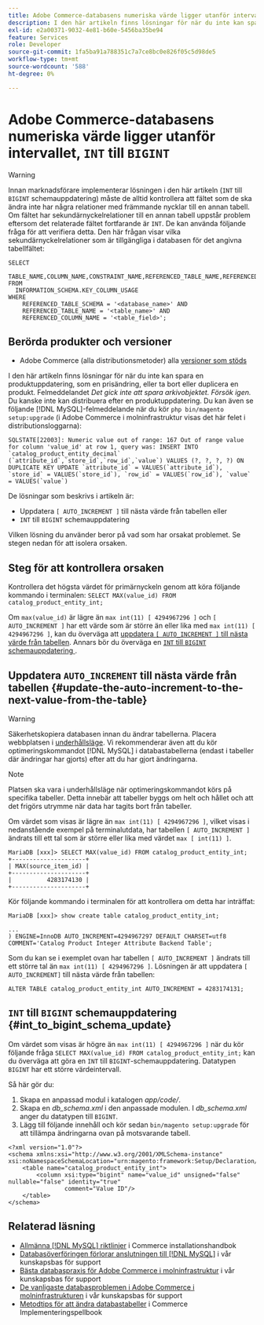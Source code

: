 ```yaml
---
title: Adobe Commerce-databasens numeriska värde ligger utanför intervallet, "INT" till "BIGINT"
description: I den här artikeln finns lösningar för när du inte kan spara en produktuppdatering, som en prisändring, eller ta bort eller duplicera en produkt.
exl-id: e2a00371-9032-4e81-b60e-5456ba35be94
feature: Services
role: Developer
source-git-commit: 1fa5ba91a788351c7a7ce8bc0e826f05c5d98de5
workflow-type: tm+mt
source-wordcount: '588'
ht-degree: 0%

---
```


# Adobe Commerce-databasens numeriska värde ligger utanför intervallet, `INT` till `BIGINT`

>[!WARNING]
>
>Innan marknadsförare implementerar lösningen i den här artikeln (`INT` till `BIGINT` schemauppdatering) måste de alltid kontrollera att fältet som de ska ändra inte har några relationer med främmande nycklar till en annan tabell. Om fältet har sekundärnyckelrelationer till en annan tabell uppstår problem eftersom det relaterade fältet fortfarande är `INT`. De kan använda följande fråga för att verifiera detta. Den här frågan visar vilka sekundärnyckelrelationer som är tillgängliga i databasen för det angivna tabellfältet:
>
>```mysql
>SELECT 
>     TABLE_NAME,COLUMN_NAME,CONSTRAINT_NAME,REFERENCED_TABLE_NAME,REFERENCED_COLUMN_NAME
>FROM
>   INFORMATION_SCHEMA.KEY_COLUMN_USAGE
>WHERE
>     REFERENCED_TABLE_SCHEMA = '<database_name>' AND
>     REFERENCED_TABLE_NAME = '<table_name>' AND
>     REFERENCED_COLUMN_NAME = '<table_field>';
>```

## Berörda produkter och versioner

* Adobe Commerce (alla distributionsmetoder) alla [versioner som stöds](https://www.adobe.com/content/dam/cc/en/legal/terms/enterprise/pdfs/Adobe-Commerce-Software-Lifecycle-Policy.pdf)

I den här artikeln finns lösningar för när du inte kan spara en produktuppdatering, som en prisändring, eller ta bort eller duplicera en produkt.
Felmeddelandet *Det gick inte att spara arkivobjektet. Försök igen.* Du kanske inte kan distribuera efter en produktuppdatering. Du kan även se följande [!DNL MySQL]-felmeddelande när du kör `php bin/magento setup:upgrade` (i Adobe Commerce i molninfrastruktur visas det här felet i distributionsloggarna):

```mysql
SQLSTATE[22003]: Numeric value out of range: 167 Out of range value for column 'value_id' at row 1, query was: INSERT INTO `catalog_product_entity_decimal` (`attribute_id`,`store_id`,`row_id`,`value`) VALUES (?, ?, ?, ?) ON DUPLICATE KEY UPDATE `attribute_id` = VALUES(`attribute_id`), `store_id` = VALUES(`store_id`), `row_id` = VALUES(`row_id`), `value` = VALUES(`value`)
```

De lösningar som beskrivs i artikeln är:
* Uppdatera `[ AUTO_INCREMENT ]` till nästa värde från tabellen eller
* `INT` till `BIGINT` schemauppdatering

Vilken lösning du använder beror på vad som har orsakat problemet. Se stegen nedan för att isolera orsaken.

## Steg för att kontrollera orsaken


Kontrollera det högsta värdet för primärnyckeln genom att köra följande kommando i terminalen: `SELECT MAX(value_id) FROM catalog_product_entity_int;`

Om `max(value_id)` är lägre än `max int(11) [ 4294967296 ]` och `[ AUTO_INCREMENT ]` har ett värde som är större än eller lika med `max int(11) [ 4294967296 ]`, kan du överväga att [uppdatera `[ AUTO_INCREMENT ]` till nästa värde från tabellen](#update-the-auto-increment-to-the-next-value-from-the-table). Annars bör du överväga en [`INT` till `BIGINT` schemauppdatering &#x200B;](#int_to_bigint_schema_update).

## Uppdatera `AUTO_INCREMENT` till nästa värde från tabellen {#update-the-auto-increment-to-the-next-value-from-the-table}

>[!WARNING]
>
>Säkerhetskopiera databasen innan du ändrar tabellerna. Placera webbplatsen i [underhållsläge](https://experienceleague.adobe.com/docs/commerce-operations/configuration-guide/setup/application-modes.html?lang=sv-SE#maintenance-mode). Vi rekommenderar även att du kör optimeringskommandot [!DNL MySQL] i databastabellerna (endast i tabeller där ändringar har gjorts) efter att du har gjort ändringarna.

>[!NOTE]
>
>Platsen ska vara i underhållsläge när optimeringskommandot körs på specifika tabeller. Detta innebär att tabeller byggs om helt och hållet och att det frigörs utrymme när data har tagits bort från tabeller.

Om värdet som visas är lägre än `max int(11) [ 4294967296 ]`, vilket visas i nedanstående exempel på terminalutdata, har tabellen `[ AUTO_INCREMENT ]` ändrats till ett tal som är större eller lika med värdet `max [ int(11) ]`.

```mariadb
MariaDB [xxx]> SELECT MAX(value_id) FROM catalog_product_entity_int;
+---------------------+
| MAX(source_item_id) |
+---------------------+
|          4283174130 |
+---------------------+
```

Kör följande kommando i terminalen för att kontrollera om detta har inträffat:

```
MariaDB [xxx]> show create table catalog_product_entity_int;

...
) ENGINE=InnoDB AUTO_INCREMENT=4294967297 DEFAULT CHARSET=utf8 COMMENT='Catalog Product Integer Attribute Backend Table';
```

Som du kan se i exemplet ovan har tabellen `[ AUTO_INCREMENT ]` ändrats till ett större tal än `max int(11) [ 4294967296 ]`. Lösningen är att uppdatera `[ AUTO_INCREMENT]` till nästa värde från tabellen:

```
ALTER TABLE catalog_product_entity_int AUTO_INCREMENT = 4283174131;
```

## `INT` till `BIGINT` schemauppdatering {#int_to_bigint_schema_update}

Om värdet som visas är högre än `max int(11) [ 4294967296 ]` när du kör följande fråga `SELECT MAX(value_id) FROM catalog_product_entity_int;` kan du överväga att göra en `INT` till `BIGINT`-schemauppdatering. Datatypen `BIGINT` har ett större värdeintervall.

Så här gör du:

1. Skapa en anpassad modul i katalogen *app/code/*.
1. Skapa en *db_schema.xml* i den anpassade modulen. I *db_schema.xml* anger du datatypen till `BIGINT`.
1. Lägg till följande innehåll och kör sedan `bin/magento setup:upgrade` för att tillämpa ändringarna ovan på motsvarande tabell.

```
<?xml version="1.0"?>
<schema xmlns:xsi="http://www.w3.org/2001/XMLSchema-instance" xsi:noNamespaceSchemaLocation="urn:magento:framework:Setup/Declaration/Schema/etc/schema.xsd">
    <table name="catalog_product_entity_int">
        <column xsi:type="bigint" name="value_id" unsigned="false" nullable="false" identity="true"
                comment="Value ID"/>
    </table>
</schema>
```


## Relaterad läsning

* [Allmänna [!DNL MySQL] riktlinjer](https://experienceleague.adobe.com/docs/commerce-operations/installation-guide/prerequisites/database-server/mysql.html?lang=sv-SE) i Commerce installationshandbok
* [Databasöverföringen förlorar anslutningen till  [!DNL MySQL]](https://experienceleague.adobe.com/docs/commerce-knowledge-base/kb/troubleshooting/database/database-upload-loses-connection-to-mysql.html?lang=sv-SE) i vår kunskapsbas för support
* [Bästa databaspraxis för Adobe Commerce i molninfrastruktur](https://experienceleague.adobe.com/docs/commerce-knowledge-base/kb/best-practices/database/database-best-practices-for-magento-commerce-cloud.html?lang=sv-SE) i vår kunskapsbas för support
* [De vanligaste databasproblemen i Adobe Commerce i molninfrastrukturen](https://experienceleague.adobe.com/docs/commerce-knowledge-base/kb/best-practices/database/most-common-database-issues-in-magento-commerce-cloud.html?lang=sv-SE) i vår kunskapsbas för support
* [Metodtips för att ändra databastabeller](https://experienceleague.adobe.com/sv/docs/commerce-operations/implementation-playbook/best-practices/development/modifying-core-and-third-party-tables#why-adobe-recommends-avoiding-modifications) i Commerce Implementeringspellbook
